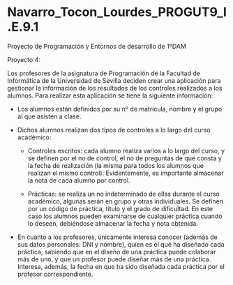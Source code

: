 # Navarro_Tocon_Lourdes_PROGUT9_I.E.9.1

Proyecto de Programación y Entornos de desarrollo de 1ºDAM

Proyecto 4:

Los profesores de la asignatura de Programación de la Facultad de Informática de la
Universidad de Sevilla deciden crear una aplicación para gestionar la información de los
resultados de los controles realizados a los alumnos. Para realizar esta aplicación se
tiene la siguiente información:

 - Los alumnos están definidos por su nº de matrícula, nombre y el grupo al que
  asisten a clase.

 - Dichos alumnos realizan dos tipos de controles a lo largo del curso académico:
  
   - Controles escritos: cada alumno realiza varios a lo largo del curso, y se
    definen por el no de control, el no de preguntas de que consta y la fecha
    de realización (la misma para todos los alumnos que realizan el mismo
    control). Evidentemente, es importante almacenar la nota de cada alumno
    por control.
    
   - Prácticas: se realiza un no indeterminado de ellas durante el curso
    académico, algunas serán en grupo y otras individuales. Se definen por
    un código de práctica, título y el grado de dificultad. En este caso los
    alumnos pueden examinarse de cualquier práctica cuando lo deseen,
    debiéndose almacenar la fecha y nota obtenida.

 - En cuanto a los profesores, únicamente interesa conocer (además de sus datos
  personales: DNI y nombre), quien es el qué ha diseñado cada práctica, sabiendo
  que en el diseño de una práctica puede colaborar más de uno, y que un profesor
  puede diseñar más de una práctica. Interesa, además, la fecha en que ha sido
  diseñada cada práctica por el profesor correspondiente.
